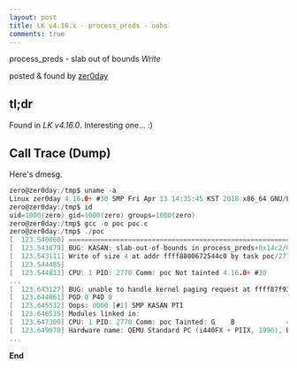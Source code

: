 ```yaml
---
layout: post
title: LK v4.16.x - process_preds - oobs
comments: true
---
```


process_preds - slab out of bounds *Write*

posted & found by [zer0day](https://kozistr.github.io/)

## tl;dr

Found in *LK v4.16.0*. Interesting one... :)

## Call Trace (Dump)

Here's dmesg.

```c
zero@zer0day:/tmp$ uname -a
Linux zer0day 4.16.0+ #30 SMP Fri Apr 13 14:35:45 KST 2018 x86_64 GNU/Linux
zero@zer0day:/tmp$ id
uid=1000(zero) gid=1000(zero) groups=1000(zero)
zero@zer0day:/tmp$ gcc -o poc poc.c
zero@zer0day:/tmp$ ./poc
[  123.540060] ==================================================================
[  123.541879] BUG: KASAN: slab-out-of-bounds in process_preds+0x14c2/0x15f0
[  123.543111] Write of size 4 at addr ffff8800672544c0 by task poc/2770
[  123.544485] 
[  123.544813] CPU: 1 PID: 2770 Comm: poc Not tainted 4.16.0+ #30
...
[  123.643127] BUG: unable to handle kernel paging request at ffff87f93e164984
[  123.644861] PGD 0 P4D 0 
[  123.645532] Oops: 0000 [#1] SMP KASAN PTI
[  123.646535] Modules linked in:
[  123.647309] CPU: 1 PID: 2770 Comm: poc Tainted: G    B             4.16.0+ #30
[  123.649070] Hardware name: QEMU Standard PC (i440FX + PIIX, 1996), BIOS 1.10.2-1ubuntu1 04/01/2014
...
```

**End**
